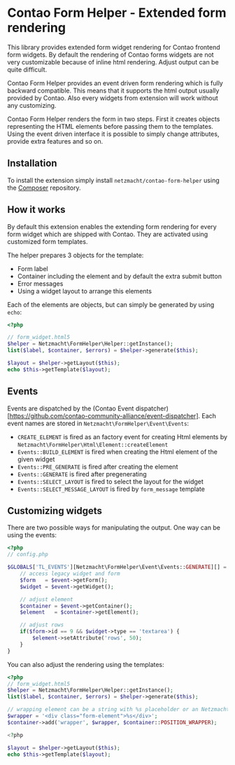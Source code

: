 Contao Form Helper - Extended form rendering
==================

This library provides extended form widget rendering for Contao frontend form widgets. By default the rendering of
Contao forms widgets are not very customizable because of inline html rendering. Adjust output can be quite difficult.

Contao Form Helper provides an event driven form rendering which is fully backward compatible. This means that it
supports the html output usually provided by Contao. Also every widgets from extension will work without any customizing.

Contao Form Helper renders the form in two steps. First it creates objects representing the HTML elements before passing
them to the templates. Using the event driven interface it is possible to simply change attributes, provide extra features
and so on.

Installation
-----

To install the extension simply install `netzmacht/contao-form-helper` using the
[Composer](http://c-c-a.org/ueber-composer) repository.

How it works
-----

By default this extension enables the extending form rendering for every form widget which are shipped with Contao. They
are activated using customized form templates.

The helper prepares 3 objects for the template:
 * Form label
 * Container including the element and by default the extra submit button
 * Error messages
 * Using a widget layout to arrange this elements

Each of the elements are objects, but can simply be generated by using `echo`:

```php
<?php

// form_widget.html5
$helper = Netzmacht\FormHelper\Helper::getInstance();
list($label, $container, $errors) = $helper->generate($this);

$layout = $helper->getLayout($this);
echo $this->getTemplate($layout);

```

Events
----------

Events are dispatched by the (Contao Event dispatcher)[https://github.com/contao-community-alliance/event-dispatcher].
Each event names are stored in `Netzmacht\FormHelper\Event\Events`:
 * `CREATE_ELEMENT` is fired as an factory event for creating Html elements by `Netzmacht\FormHelper\Html\Element::createElement`
 * `Events::BUILD_ELEMENT` is fired when creating the Html element of the given widget
 * `Events::PRE_GENERATE` is fired after creating the element
 * `Events::GENERATE` is fired after pregenerating
 * `Events::SELECT_LAYOUT` is fired to select the layout for the widget
 * `Events::SELECT_MESSAGE_LAYOUT` is fired by `form_message` template


Customizing widgets
----------

There are two possible ways for manipulating the output. One way can be using the events:

```php
<?php
// config.php

$GLOBALS['TL_EVENTS'][Netzmacht\FormHelper\Event\Events::GENERATE][] = function(Netzmacht\FormHelper\Event\GenerateEvent $event) {
	// access legacy widget and form
	$form 	= $event->getForm();
	$widget = $event->getWidget();

	// adjust element
	$container = $event->getContainer();
	$element   = $container->getElement();

	// adjust rows
	if($form->id == 9 && $widget->type == 'textarea') {
		$element->setAttribute('rows', 50);
	}
}
```

You can also adjust the rendering using the templates:

```php
<?php
// form_widget.html5
$helper = Netzmacht\FormHelper\Helper::getInstance();
list($label, $container, $errors) = $helper->generate($this);

// wrapping element can be a string with %s placeholder or an Netzmacht\FormHelper\Html\Node object
$wrapper = '<div class="form-element">%s</div>';
$container->add('wrapper', $wrapper, $container::POSITION_WRAPPER);

<?php

$layout = $helper->getLayout($this);
echo $this->getTemplate($layout);